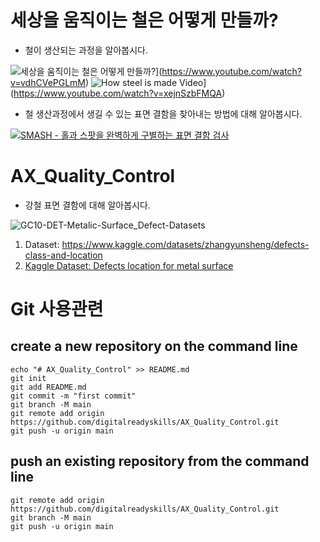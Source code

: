 # 세상을 움직이는 철은 어떻게 만들까?

- 철이 생산되는 과정을 알아봅시다.

![세상을 움직이는 철은 어떻게 만들까?](http://img.youtube.com/vi/vdhCVePGLmM/0.jpg)](https://www.youtube.com/watch?v=vdhCVePGLmM) 
![How steel is made Video](http://img.youtube.com/vi/xejnSzbFMQA/0.jpg)](https://www.youtube.com/watch?v=xejnSzbFMQA)

- 철 생산과정에서 생길 수 있는 표면 결함을 찾아내는 방법에 대해 알아봅시다.

[![SMASH - 홀과 스팟을 완벽하게 구별하는 표면 결함 검사](http://img.youtube.com/vi/X5Mw69IGaj8/0.jpg)](https://www.youtube.com/watch?v=X5Mw69IGaj8)


# AX_Quality_Control
- 강철 표면 결함에 대해 알아봅시다.

![GC10-DET-Metalic-Surface_Defect-Datasets](https://github.com/lvxiaoming2019/GC10-DET-Metallic-Surface-Defect-Datasets/blob/master/defects%20examples.png)

1. Dataset: https://www.kaggle.com/datasets/zhangyunsheng/defects-class-and-location
2. [Kaggle Dataset: Defects location for metal surface](https://www.kaggle.com/datasets/zhangyunsheng/defects-class-and-location)

# Git 사용관련 
## create a new repository on the command line

```
echo "# AX_Quality_Control" >> README.md
git init
git add README.md
git commit -m "first commit"
git branch -M main
git remote add origin https://github.com/digitalreadyskills/AX_Quality_Control.git
git push -u origin main
```

## push an existing repository from the command line
```
git remote add origin https://github.com/digitalreadyskills/AX_Quality_Control.git
git branch -M main
git push -u origin main
```